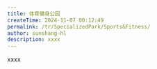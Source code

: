 ```yaml
---
title: 体育健身公园
createTime: 2024-11-07 00:12:49
permalink: /tr/SpecializedPark/Sports&Fitness/
author: sunshang-hl
description: xxxx
---
```


xxxx